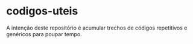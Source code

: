 # codigos-uteis
A intenção deste repositório é acumular trechos de códigos repetitivos e genéricos para poupar tempo.
